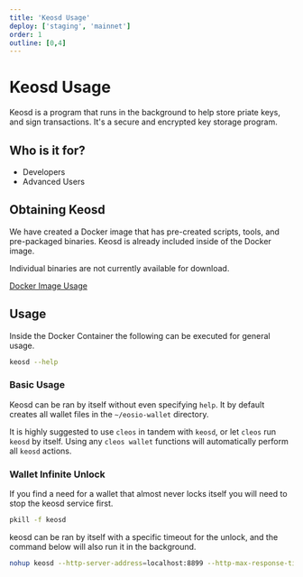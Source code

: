 ```yaml
---
title: 'Keosd Usage'
deploy: ['staging', 'mainnet']
order: 1
outline: [0,4]
---
```


# Keosd Usage

Keosd is a program that runs in the background to help store priate keys, and sign transactions. It's a secure and encrypted key storage program.

## Who is it for?

* Developers
* Advanced Users

## Obtaining Keosd

We have created a Docker image that has pre-created scripts, tools, and pre-packaged binaries. Keosd is already included inside of the Docker image.

Individual binaries are not currently available for download.

[Docker Image Usage](../../guides/Docker/docker-image-usage.md)

## Usage

Inside the Docker Container the following can be executed for general usage.

```sh
keosd --help
```

### Basic Usage

Keosd can be ran by itself without even specifying `help`. It by default creates all wallet files in the `~/eosio-wallet` directory.

It is highly suggested to use `cleos` in tandem with `keosd`, or let `cleos` run `keosd` by itself. Using any `cleos wallet` functions will automatically perform all `keosd` actions.


### Wallet Infinite Unlock

If you find a need for a wallet that almost never locks itself you will need to stop the keosd service first.

```sh
pkill -f keosd
```

keosd can be ran by itself with a specific timeout for the unlock, and the command below will also run it in the background.

```sh
nohup keosd --http-server-address=localhost:8899 --http-max-response-time-ms=30000 --unlock-timeout=999999 &
```